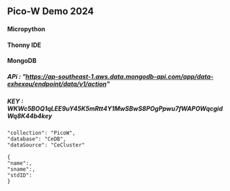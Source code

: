## Pico-W Demo 2024 
#### Micropython
#### Thonny IDE
#### MongoDB
##### APi : "https://ap-southeast-1.aws.data.mongodb-api.com/app/data-exhexou/endpoint/data/v1/action"
##### KEY : WKWc5BOQ1qLEE9uY45K5mRtt4Y1MwSBwS8POgPpwu7fWAPOWqcgidWq8K44b4key
    "collection": "PicoW",
    "database": "CeDB",
    "dataSource": "CeCluster"

    {
    "name":,
    "sname":,
    "stdID":
    }
